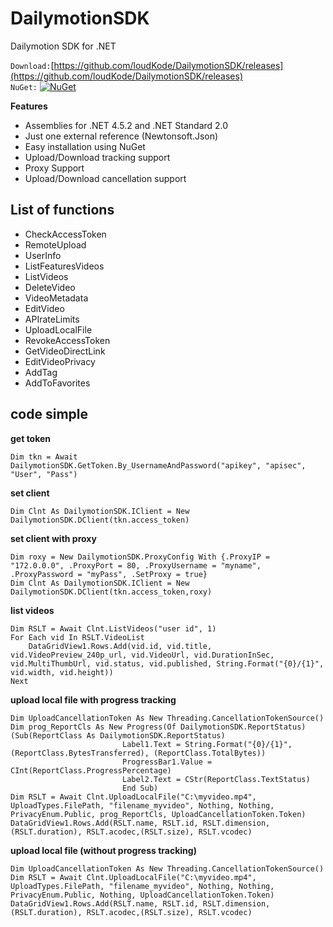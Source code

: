 # DailymotionSDK
Dailymotion SDK for .NET


`Download:`[https://github.com/loudKode/DailymotionSDK/releases](https://github.com/loudKode/DailymotionSDK/releases)<br>
`NuGet:`
[![NuGet](https://img.shields.io/nuget/v/DeQmaTech.DailymotionSDK.svg?style=flat-square&logo=nuget)](https://www.nuget.org/packages/DeQmaTech.DailymotionSDK)<br>

**Features**
* Assemblies for .NET 4.5.2 and .NET Standard 2.0
* Just one external reference (Newtonsoft.Json)
* Easy installation using NuGet
* Upload/Download tracking support
* Proxy Support
* Upload/Download cancellation support


## List of functions
* CheckAccessToken
* RemoteUpload
* UserInfo
* ListFeaturesVideos
* ListVideos
* DeleteVideo
* VideoMetadata
* EditVideo
* APIrateLimits
* UploadLocalFile
* RevokeAccessToken
* GetVideoDirectLink
* EditVideoPrivacy
* AddTag
* AddToFavorites


## code simple
**get token**
```vb.net
Dim tkn = Await DailymotionSDK.GetToken.By_UsernameAndPassword("apikey", "apisec", "User", "Pass")
```
**set client**
```vb.net
Dim Clnt As DailymotionSDK.IClient = New DailymotionSDK.DClient(tkn.access_token)
```
**set client with proxy**
```vb.net
Dim roxy = New DailymotionSDK.ProxyConfig With {.ProxyIP = "172.0.0.0", .ProxyPort = 80, .ProxyUsername = "myname", .ProxyPassword = "myPass", .SetProxy = true}
Dim Clnt As DailymotionSDK.IClient = New DailymotionSDK.DClient(tkn.access_token,roxy)
```
**list videos**
```vb.net
Dim RSLT = Await Clnt.ListVideos("user id", 1)
For Each vid In RSLT.VideoList
    DataGridView1.Rows.Add(vid.id, vid.title, vid.VideoPreview_240p_url, vid.VideoUrl, vid.DurationInSec, vid.MultiThumbUrl, vid.status, vid.published, String.Format("{0}/{1}", vid.width, vid.height))
Next
```
**upload local file with progress tracking**
```vb.net
Dim UploadCancellationToken As New Threading.CancellationTokenSource()
Dim prog_ReportCls As New Progress(Of DailymotionSDK.ReportStatus)(Sub(ReportClass As DailymotionSDK.ReportStatus)
                         Label1.Text = String.Format("{0}/{1}", (ReportClass.BytesTransferred), (ReportClass.TotalBytes))
                         ProgressBar1.Value = CInt(ReportClass.ProgressPercentage)
                         Label2.Text = CStr(ReportClass.TextStatus)
                         End Sub)
Dim RSLT = Await Clnt.UploadLocalFile("C:\myvideo.mp4", UploadTypes.FilePath, "filename_myvideo", Nothing, Nothing, PrivacyEnum.Public, prog_ReportCls, UploadCancellationToken.Token)
DataGridView1.Rows.Add(RSLT.name, RSLT.id, RSLT.dimension,(RSLT.duration), RSLT.acodec,(RSLT.size), RSLT.vcodec)
```
**upload local file (without progress tracking)**
```vb.net
Dim UploadCancellationToken As New Threading.CancellationTokenSource()
Dim RSLT = Await Clnt.UploadLocalFile("C:\myvideo.mp4", UploadTypes.FilePath, "filename_myvideo", Nothing, Nothing, PrivacyEnum.Public, Nothing, UploadCancellationToken.Token)
DataGridView1.Rows.Add(RSLT.name, RSLT.id, RSLT.dimension,(RSLT.duration), RSLT.acodec,(RSLT.size), RSLT.vcodec)
```
